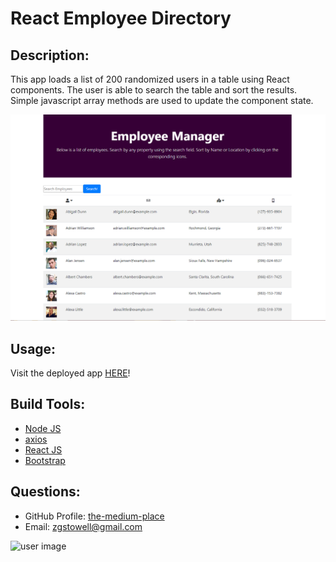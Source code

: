 # React Employee Directory

## Description: 
This app loads a list of 200 randomized users in a table using React components.  The user is able to search the table and sort the results.  Simple javascript array methods are used to update the component state. 

![screenshot](screenshot_img\screenshot.png)

## Usage: 
Visit the deployed app [HERE](https://infinite-gorge-44449.herokuapp.com/)!

## Build Tools:
* [Node JS](https://nodejs.org/en/)
* [axios](https://www.npmjs.com/package/axios)
* [React JS](https://reactjs.org/)
* [Bootstrap](https://getbootstrap.com/)

## Questions:
* GitHub Profile:  [the-medium-place](https://github.com/the-medium-place)
* Email: <zgstowell@gmail.com>

![user image](https://avatars3.githubusercontent.com/u/58536071?v=4&s=50)